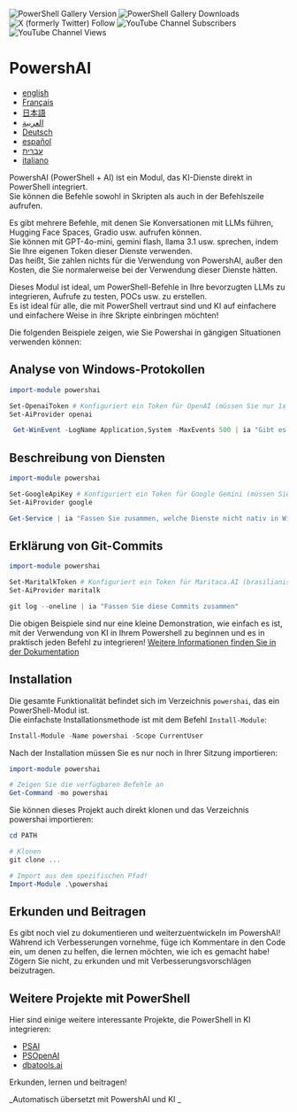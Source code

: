 ﻿![PowerShell Gallery Version](https://img.shields.io/powershellgallery/v/powershai)
![PowerShell Gallery Downloads](https://img.shields.io/powershellgallery/dt/powershai)
![X (formerly Twitter) Follow](https://img.shields.io/twitter/follow/iatalking)
![YouTube Channel Subscribers](https://img.shields.io/youtube/channel/subscribers/UCtNVhWslzx_yjbIX8JIYang)
![YouTube Channel Views](https://img.shields.io/youtube/channel/views/UCtNVhWslzx_yjbIX8JIYang)


# PowershAI

* [english](docs/en-US/START-README.md)
* [Français](docs/fr-FR/START-README.md)
* [日本語](docs/ja-JP/START-README.md)
* [العربية](docs/ar-SA/START-README.md)
* [Deutsch](docs/de-DE/START-README.md)
* [español](docs/es-ES/START-README.md)
* [עברית](docs/he-IL/START-README.md)
* [italiano](docs/it-IT/START-README.md)

PowershAI (PowerShell + AI) ist ein Modul, das KI-Dienste direkt in PowerShell integriert.  
Sie können die Befehle sowohl in Skripten als auch in der Befehlszeile aufrufen.  

Es gibt mehrere Befehle, mit denen Sie Konversationen mit LLMs führen, Hugging Face Spaces, Gradio usw. aufrufen können.  
Sie können mit GPT-4o-mini, gemini flash, llama 3.1 usw. sprechen, indem Sie Ihre eigenen Token dieser Dienste verwenden.  
Das heißt, Sie zahlen nichts für die Verwendung von PowershAI, außer den Kosten, die Sie normalerweise bei der Verwendung dieser Dienste hätten.  

Dieses Modul ist ideal, um PowerShell-Befehle in Ihre bevorzugten LLMs zu integrieren, Aufrufe zu testen, POCs usw. zu erstellen.  
Es ist ideal für alle, die mit PowerShell vertraut sind und KI auf einfachere und einfachere Weise in ihre Skripte einbringen möchten!

Die folgenden Beispiele zeigen, wie Sie Powershai in gängigen Situationen verwenden können:

## Analyse von Windows-Protokollen 
```powershell 
import-module powershai 

Set-OpenaiToken # Konfiguriert ein Token für OpenAI (müssen Sie nur 1x tun)
Set-AiProvider openai 

 Get-WinEvent -LogName Application,System -MaxEvents 500 | ia "Gibt es ein wichtiges Ereignis?"
```

## Beschreibung von Diensten 
```powershell 
import-module powershai 

Set-GoogleApiKey # Konfiguriert ein Token für Google Gemini (müssen Sie nur 1x tun)
Set-AiProvider google

Get-Service | ia "Fassen Sie zusammen, welche Dienste nicht nativ in Windows sind und ein Risiko darstellen könnten"
```

## Erklärung von Git-Commits 
```powershell 
import-module powershai 

Set-MaritalkToken # Konfiguriert ein Token für Maritaca.AI (brasilianisches LLM)
Set-AiProvider maritalk

git log --oneline | ia "Fassen Sie diese Commits zusammen"
```


Die obigen Beispiele sind nur eine kleine Demonstration, wie einfach es ist, mit der Verwendung von KI in Ihrem Powershell zu beginnen und es in praktisch jeden Befehl zu integrieren!
[Weitere Informationen finden Sie in der Dokumentation](docs/pt-BR)

## Installation

Die gesamte Funktionalität befindet sich im Verzeichnis `powershai`, das ein PowerShell-Modul ist.  
Die einfachste Installationsmethode ist mit dem Befehl `Install-Module`:

```powershell
Install-Module -Name powershai -Scope CurrentUser
```

Nach der Installation müssen Sie es nur noch in Ihrer Sitzung importieren:

```powershell
import-module powershai

# Zeigen Sie die verfügbaren Befehle an
Get-Command -mo powershai
```

Sie können dieses Projekt auch direkt klonen und das Verzeichnis powershai importieren:

```powershell
cd PATH

# Klonen
git clone ...

# Import aus dem spezifischen Pfad!
Import-Module .\powershai
```

## Erkunden und Beitragen

Es gibt noch viel zu dokumentieren und weiterzuentwickeln im PowershAI!  
Während ich Verbesserungen vornehme, füge ich Kommentare in den Code ein, um denen zu helfen, die lernen möchten, wie ich es gemacht habe!  
Zögern Sie nicht, zu erkunden und mit Verbesserungsvorschlägen beizutragen.

## Weitere Projekte mit PowerShell

Hier sind einige weitere interessante Projekte, die PowerShell in KI integrieren:

- [PSAI](https://github.com/dfinke/PSAI)
- [PSOpenAI](https://github.com/mkht/PSOpenAI)
- [dbatools.ai](https://github.com/potatoqualitee/dbatools.ai)

Erkunden, lernen und beitragen!




<!--PowershaiAiDocBlockStart-->
_Automatisch übersetzt mit PowershAI und KI 
_
<!--PowershaiAiDocBlockEnd-->
